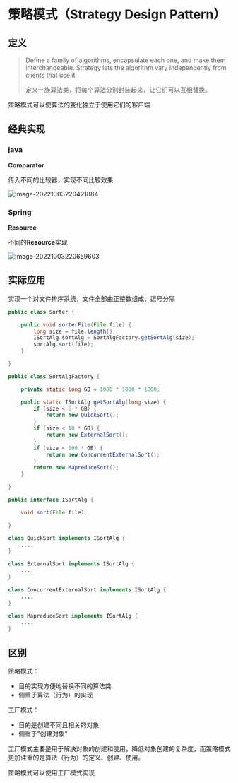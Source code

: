 # 策略模式（Strategy Design Pattern）



## 定义

> Define a family of algorithms, encapsulate each one, and make them interchangeable. Strategy lets the algorithm vary independently from clients that use it.
>
> 定义一族算法类，将每个算法分别封装起来，让它们可以互相替换。

策略模式可以使算法的变化独立于使用它们的客户端



## 经典实现

### java

**Comparator** 

传入不同的比较器，实现不同比较效果

![image-20221003220421884](https://typora.xpp011.cn/typora/img/image-20221003220421884.png)



### Spring

**Resource**

不同的**Resource**实现

![image-20221003220659603](https://typora.xpp011.cn/typora/img/image-20221003220659603.png)





## 实际应用

实现一个对文件排序系统，文件全部由正整数组成，逗号分隔

```java
public class Sorter {

    public void sorterFile(File file) {
        long size = file.length();
        ISortAlg sortAlg = SortAlgFactory.getSortAlg(size);
        sortAlg.sort(file);
    }

}

public class SortAlgFactory {

    private static long GB = 1000 * 1000 * 1000;

    public static ISortAlg getSortAlg(long size) {
        if (size < 6 * GB) {
            return new QuickSort();
        }
        if (size < 10 * GB) {
            return new ExternalSort();
        }
        if (size < 100 * GB) {
            return new ConcurrentExternalSort();
        }
        return new MapreduceSort();
    }

}

public interface ISortAlg {

    void sort(File file);

}

class QuickSort implements ISortAlg {
	....
}

class ExternalSort implements ISortAlg {
	....
}

class ConcurrentExternalSort implements ISortAlg {
	....
}

class MapreduceSort implements ISortAlg {
	....
}
```



## 区别

策略模式：

- 目的实现方便地替换不同的算法类
- 侧重于算法（行为）的实现



工厂模式：

- 目的是创建不同且相关的对象
- 侧重于"创建对象"

工厂模式主要是用于解决对象的创建和使用，降低对象创建的复杂度，而策略模式更加注重的是算法（行为）的定义、创建、使用。

策略模式可以使用工厂模式实现